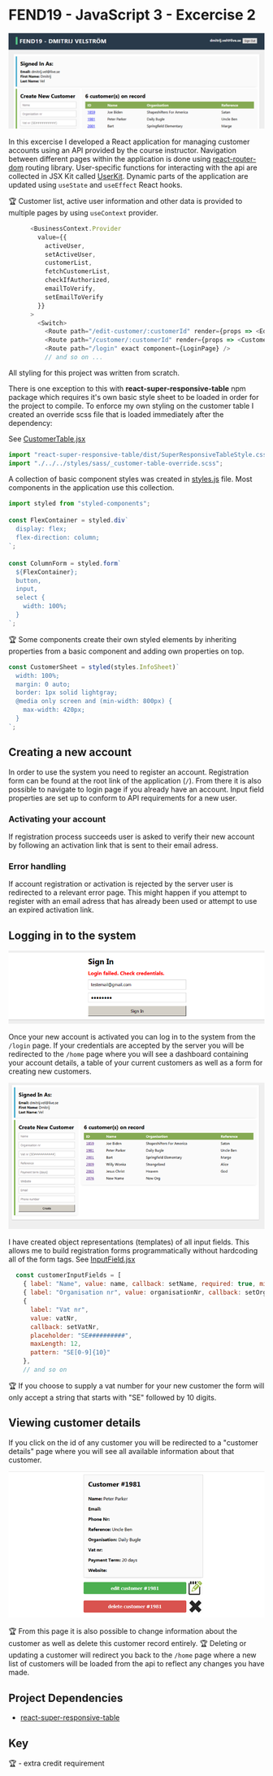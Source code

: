 # FEND19 - JavaScript 3 - Excercise 2

![preview](readme/js3-ex2-home2.png)

In this excercise I developed a React application for managing customer accounts using an API provided by the course instructor.
Navigation between different pages within the application is done using [react-router-dom](https://reactrouter.com/) routing library.
User-specific functions for interacting with the api are collected in JSX Kit called [UserKit](src/data/UserKit.js). Dynamic parts of the application are updated using `useState` and `useEffect` React hooks.

:trophy: Customer list, active user information and other data is provided to multiple pages by using `useContext` provider.

```js
      <BusinessContext.Provider
        value={{
          activeUser,
          setActiveUser,
          customerList,
          fetchCustomerList,
          checkIfAuthorized,
          emailToVerify,
          setEmailToVerify
        }}
      >
        <Switch>
          <Route path="/edit-customer/:customerId" render={props => <EditCustomerPage {...props} />} />
          <Route path="/customer/:customerId" render={props => <CustomerDetailsPage {...props} />} />
          <Route path="/login" exact component={LoginPage} />
          // and so on ...
```

All styling for this project was written from scratch.

There is one exception to this with **react-super-responsive-table** npm package which requires it's own basic style sheet to be loaded in order for the project to compile. To enforce my own styling on the customer table I created an override scss file that is loaded immediately after the dependency:

See [CustomerTable.jsx](https://github.com/Dmitrijv/fend19-js3-ex2/blob/4d2d2d71509294881a348d4e472f06200eecc32f/src/components/customer/CustomerTable.jsx#L8)

```js
import "react-super-responsive-table/dist/SuperResponsiveTableStyle.css";
import "./../../styles/sass/_customer-table-override.scss";
```

A collection of basic component styles was created in [styles.js](src/styles/js/styles.js) file. Most components in the application use this collection.

```js
import styled from "styled-components";

const FlexContainer = styled.div`
  display: flex;
  flex-direction: column;
`;

const ColumnForm = styled.form`
  ${FlexContainer};
  button,
  input,
  select {
    width: 100%;
  }
`;
```

:trophy: Some components create their own styled elements by inheriting properties from a basic component and adding own properties on top.

```js
const CustomerSheet = styled(styles.InfoSheet)`
  width: 100%;
  margin: 0 auto;
  border: 1px solid lightgray;
  @media only screen and (min-width: 800px) {
    max-width: 420px;
  }
`;
```

## Creating a new account

In order to use the system you need to register an account. Registration form can be found at the root link of the application (`/`). From there it is also possible to navigate to login page if you already have an account. Input field properties are set up to conform to API requirements for a new user.

### Activating your account

If registration process succeeds user is asked to verify their new account by following an activation link that is sent to their email adress.

### Error handling

If account registration or activation is rejected by the server user is redirected to a relevant error page. This might happen if you attempt to register with an email adress that has already been used or attempt to use an expired activation link.

## Logging in to the system

![login](readme/login.png)

Once your new account is activated you can log in to the system from the `/login` page. If your credentials are accepted by the server you will be redirected to the `/home` page where you will see a dashboard containing your account details, a table of your current customers as well as a form for creating new customers.

![home](readme/home.png)

I have created object representations (templates) of all input fields. This allows me to build registration forms programmatically without hardcoding all of the form tags. See [InputField.jsx](src/components/InputField.jsx)

```js
  const customerInputFields = [
    { label: "Name", value: name, callback: setName, required: true, minLength: 1, maxLength: 50 },
    { label: "Organisation nr", value: organisationNr, callback: setOrganisationNr, maxLength: 30 },
    {
      label: "Vat nr",
      value: vatNr,
      callback: setVatNr,
      placeholder: "SE##########",
      maxLength: 12,
      pattern: "SE[0-9]{10}"
    },
    // and so on
```

:trophy: If you choose to supply a vat number for your new customer the form will only accept a string that starts with "SE" followed by 10 digits.

## Viewing customer details

If you click on the id of any customer you will be redirected to a "customer details" page where you will see all available information about that customer.

![customer](readme/customer.png)

:trophy: From this page it is also possible to change information about the customer as well as delete this customer record entirely.
:trophy: Deleting or updating a customer will redirect you back to the `/home` page where a new list of customers will be loaded from the api to reflect any changes you have made.

## Project Dependencies

- [react-super-responsive-table](https://www.npmjs.com/package/react-super-responsive-table)

## Key

:trophy: - extra credit requirement
